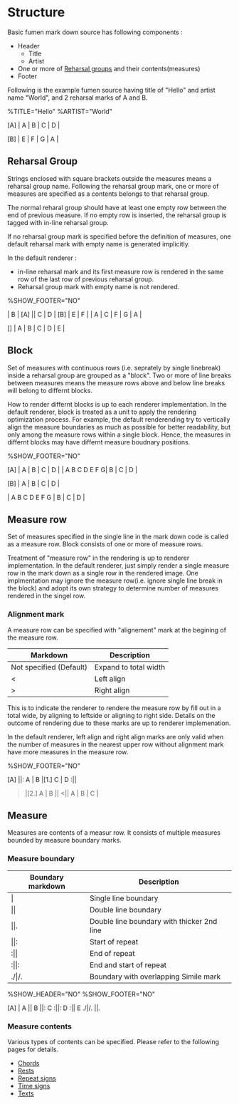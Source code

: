 # Structure
Basic fumen mark down source has following components :

* Header
    * Title 
    * Artist
* One or more of [Reharsal groups](#reharsal-group) and their contents(measures)
* Footer

Following is the example fumen source having title of "Hello" and artist name "World", and 2 reharsal marks of A and B.

<!-- fumen:start -->
%TITLE="Hello"
%ARTIST="World"

[A]
| A | B | C | D |

[B]
| E | F | G | A |
<!-- fumen:end -->

## Reharsal Group
Strings enclosed with square brackets outside the measures means a reharsal group name. Following the reharsal group mark, one or more of measures are specified as a contents belongs to that reharsal group.

The normal reharal group should have at least one empty row between the end of previous measure. If no empty row is inserted, the reharsal group is tagged with in-line reharsal group.

If no reharsal group mark is specified before the definition of measures, one default reharsal mark with empty name is generated implicitly.

In the default renderer :
- in-line reharsal mark and its first measure row is rendered in the same row of the last row of previous reharsal group.
- Reharsal group mark with empty name is not rendered.

<!-- fumen:start -->
%SHOW_FOOTER="NO"


| B |
[A]
|| C | D |
[B]
| E | F |
| A | C | F | G | A | 

[]
| A | B | C | D | E |
<!-- fumen:end -->

## Block
Set of measures with continuous rows (i.e. seprately by single linebreak) inside a reharsal group are grouped as a "block". Two or more of line breaks between measures means the measure rows above and below line breaks will belong to differnt blocks.

How to render differnt blocks is up to each renderer implementation. In the default renderer, block is treated as a unit to apply the rendering optimization process. For example, the default renderending try to  vertically align the measure boundaries as much as possible for better readability, but only among the measure rows within a single block. Hence, the measures in differnt blocks may have differnt measure boudnary positions.

<!-- fumen:start -->
%SHOW_FOOTER="NO"

[A]
| A | B | C | D |
| A B C D E F G| B | C | D |

[B]
| A | B | C | D |

| A B C D E F G | B | C | D |
<!-- fumen:end -->


## Measure row
Set of measures specified in the single line in the mark down code is called as a measure row. Block consists of one or more of measure rows.

Treatment of "measure row" in the rendering is up to renderer implementation. In the default renderer, just simply render a single measure row in the mark down as a single row in the rendered image. One implmentation may ignore the measure row(i.e. ignore single line break in the block) and adopt its own strategy to determine number of measures rendered in the singel row.

### Alignment mark
A measure row can be specified with "alignement" mark at the begining of the measure row. 

|  Markdown         | Description  |
| ------- | -----|
| Not specified (Default) | Expand to total width |
| <      | Left align |
| >     | Right align |

This is to indicate the renderer to rendere the measure row by fill out in a total wide, by aligning to leftside or aligning to right side. Details on the outcome of rendering due to these marks are up to renderer implemenation. 

In the default renderer, left align and right align marks are only valid when the number of measures in the nearest upper row without alignment mark have more measures in the measure row. 

<!-- fumen:start -->
%SHOW_FOOTER="NO"

[A]
||: A | B |[1.] C | D :||
>|[2.] A | B ||
<|| A | B | C |

<!-- fumen:end -->

## Measure
Measures are contents of a measur row. It consists of multiple measures bounded by measure boundary marks. 

### Measure boundary

| Boundary markdown       | Description  |
| ------- | -----|
| \|      | Single line boundary |
| \|\|    | Double line boundary |
| \|\|.   | Double line boundary with thicker 2nd line |
| \|\|:   | Start of repeat |
| :\|\|   | End of repeat |
| :\|\|:  | End and start of repeat |
| ./\|/.  | Boundary with overlapping Simile mark |

<!-- fumen:start -->
%SHOW_HEADER="NO"
%SHOW_FOOTER="NO"

[A]
| A || B ||: C :||: D :|| E  ./|/. ||.
<!-- fumen:end -->

### Measure contents
Various types of contents can be specified. Please refer to the following pages for details.

- [Chords](chord.md)
- [Rests](rest.md)
- [Repeat signs](repeat-sign.md)
- [Time signs](time-sign.md)
- [Texts](text.md)

